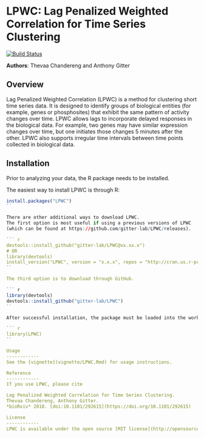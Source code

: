 # LPWC: Lag Penalized Weighted Correlation for Time Series Clustering

[![Build Status](https://travis-ci.org/gitter-lab/LPWC.svg?branch=master)](https://travis-ci.org/gitter-lab/LPWC)

**Authors**: Thevaa Chandereng and Anthony Gitter


Overview
--------
Lag Penalized Weighted Correlation (LPWC) is a method for clustering short time series data.
It is designed to identify groups of biological entities (for example, genes or phosphosites) that exhibit the same pattern of activity changes over time.
LPWC allows lags to incorporate delayed responses in the biological data.
For example, two genes may have similar expression changes over time, but one initiates those changes 5 minutes after the other.
LPWC also supports irregular time intervals between time points collected in biological data.

Installation
------------
Prior to analyzing your data, the R package needs to be installed.

The easiest way to install LPWC is through R:

``` r
install.packages("LPWC")
``

There are other additional ways to download LPWC.
The first option is most useful if using a previous versions of LPWC
(which can be found at https://github.com/gitter-lab/LPWC/releases).

``` r 
devtools::install_github("gitter-lab/LPWC@vx.xx.x")
# OR 
library(devtools)
install_version("LPWC", version = "x.x.x", repos = "http://cran.us.r-project.org")
``

The third option is to download through GitHub. 

``` r
library(devtools)
devtools::install_github("gitter-lab/LPWC")
``

After successful installation, the package must be loaded into the working space:

``` r 
library(LPWC)
``

Usage
------------
See the [vignette](vignette/LPWC.Rmd) for usage instructions.

Reference
------------
If you use LPWC, please cite

Lag Penalized Weighted Correlation for Time Series Clustering.
Thevaa Chandereng, Anthony Gitter.
*bioRxiv* 2018. [doi:10.1101/292615](https://doi.org/10.1101/292615)

License
------------
LPWC is available under the open source [MIT license](http://opensource.org/licenses/MIT).
